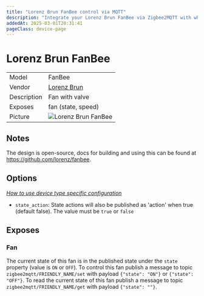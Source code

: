 ```yaml
---
title: "Lorenz Brun FanBee control via MQTT"
description: "Integrate your Lorenz Brun FanBee via Zigbee2MQTT with whatever smart home infrastructure you are using without the vendor's bridge or gateway."
addedAt: 2025-03-01T20:31:41
pageClass: device-page
---
```


<!-- !!!! -->
<!-- ATTENTION: This file is auto-generated through docgen! -->
<!-- You can only edit the "Notes"-Section between the two comment lines "Notes BEGIN" and "Notes END". -->
<!-- Do not use h1 or h2 heading within "## Notes"-Section. -->
<!-- !!!! -->

# Lorenz Brun FanBee

|     |     |
|-----|-----|
| Model | FanBee  |
| Vendor  | [Lorenz Brun](/supported-devices/#v=Lorenz%20Brun)  |
| Description | Fan with valve |
| Exposes | fan (state, speed) |
| Picture | ![Lorenz Brun FanBee](https://www.zigbee2mqtt.io/images/devices/FanBee.png) |


<!-- Notes BEGIN: You can edit here. Add "## Notes" headline if not already present. -->
## Notes
The design is open-source, docs for building and using this can be found at https://github.com/lorenz/fanbee.
<!-- Notes END: Do not edit below this line -->



## Options
*[How to use device type specific configuration](../guide/configuration/devices-groups.md#specific-device-options)*

* `state_action`: State actions will also be published as 'action' when true (default false). The value must be `true` or `false`


## Exposes

### Fan 
The current state of this fan is in the published state under the `state` property (value is `ON` or `OFF`).
To control this fan publish a message to topic `zigbee2mqtt/FRIENDLY_NAME/set` with payload `{"state": "ON"}` or `{"state": "OFF"}`.
To read the current state of this fan publish a message to topic `zigbee2mqtt/FRIENDLY_NAME/get` with payload `{"state": ""}`.

